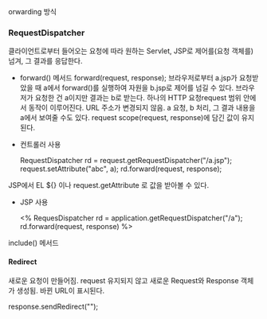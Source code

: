 orwarding 방식

### RequestDispatcher
클라이언트로부터 들어오는 요청에 따라 원하는 Servlet, JSP로 제어를(요청 객체를) 넘겨, 그 결과를 응답한다.

- forward() 메서드
forward(request, response);
브라우저로부터 a.jsp가 요청받았을 때 a에서 forward()를 실행하여 자원을 b.jsp로 제어를 넘길 수 있다.
브라우저가 요청한 건 a이지만 결과는 b로 받는다.
하나의 HTTP 요청request 범위 안에서 동작이 이루어진다. URL 주소가 변경되지 않음.
a 요청, b 처리, 그 결과 내용을 a에서 보여줄 수도 있다.
request scope(request, response)에 담긴 값이 유지된다.

- 컨트롤러 사용

    RequestDispatcher rd = request.getRequestDispatcher("/a.jsp");
    request.setAttribute("abc", a);
    rd.forward(request, response);

JSP에서 EL ${} 이나 request.getAttribute 로 값을 받아볼 수 있다.

- JSP 사용

    <% RequesDispatcher rd = application.getRequestDispatcher("/a");
       rd.forward(request, response)
    %>

include() 메서드

#### Redirect
새로운 요청이 만들어짐. request 유지되지 않고 새로운 Request와 Response 객체가 생성됨.
바뀐 URL이 표시된다.

response.sendRedirect("");
